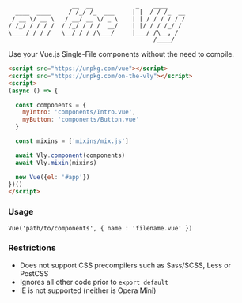 ```
                  __  __            _    ____     
  ____  ____     / /_/ /_  ___     | |  / / /_  __
 / __ \/ __ \   / __/ __ \/ _ \    | | / / / / / /
/ /_/ / / / /  / /_/ / / /  __/    | |/ / / /_/ / 
\____/_/ /_/   \__/_/ /_/\___/     |___/_/\__, /  
                                         /____/
```

Use your Vue.js Single-File components without the need to compile.

```html
<script src="https://unpkg.com/vue"></script>
<script src="https://unpkg.com/on-the-vly"></script>
<script>
(async () => {

  const components = {
    myIntro: 'components/Intro.vue',
    myButton: 'components/Button.vue'
  }

  const mixins = ['mixins/mix.js']

  await Vly.component(components)
  await Vly.mixin(mixins)

  new Vue({el: '#app'})
})()
</script>
```

### Usage

`Vue('path/to/components', { name : 'filename.vue' })`

### Restrictions

* Does not support CSS precompilers such as Sass/SCSS, Less or PostCSS
* Ignores all other code prior to `export default`
* IE is not supported (neither is Opera Mini)
